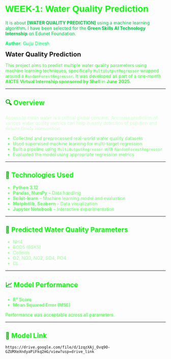 <h1 style="color:#00ff00; font-family:Arial Black, Gadget, sans-serif;">WEEK-1: Water Quality Prediction</h1>

<p style="color:#00cc44;">
It is about <strong>[WATER QUALITY PREDICTION]</strong> using a machine learning algorithm.  
I have been selected for the <strong>Green Skills AI Technology Internship</strong> on Edunet Foundation.  
</p>

<p style="color:#00ff66;"><strong>Author</strong>: Gujju Dinesh</p>

<span style="color🟢; font-size:20px;"><b>Water Quality Prediction </b></span>  

<p style="color:#33ff33;">
This project aims to predict multiple water quality parameters using machine learning techniques, specifically <code>MultiOutputRegressor</code> wrapped around a <code>RandomForestRegressor</code>. It was developed as part of a one-month <strong>AICTE Virtual Internship sponsored by Shell</strong> in <strong>June 2025</strong>.
</p>

---

<h2 style="color:#00aa00;">🔍 <span style="color:#00ff00;">Overview</span></h2>

<p style="color:#ccffcc;">
Access to clean water is a critical global concern. Accurate prediction of various water quality metrics can help in early detection of pollution and ensure timely intervention.  
</p>

<ul style="color:#66ff66;">
  <li>Collected and preprocessed real-world water quality datasets</li>
  <li>Used supervised machine learning for multi-target regression</li>
  <li>Built a pipeline using <code>MultiOutputRegressor</code> with <code>RandomForestRegressor</code></li>
  <li>Evaluated the model using appropriate regression metrics</li>
</ul>

---

<h2 style="color:#00aa00;">🧪 <span style="color:#00ff00;">Technologies Used</span></h2>

<ul style="color:#66ff66;">
  <li><strong>Python 3.12</strong></li>
  <li><strong>Pandas, NumPy</strong> – Data handling</li>
  <li><strong>Scikit-learn</strong> – Machine learning model and evaluation</li>
  <li><strong>Matplotlib, Seaborn</strong> – Data visualization</li>
  <li><strong>Jupyter Notebook</strong> – Interactive experimentation</li>
</ul>

---

<h2 style="color:#00aa00;">🌊 <span style="color:#00ff00;">Predicted Water Quality Parameters</span></h2>

<ul style="color:#99ff99;">
  <li>NH4</li>
  <li>BOD5 (BSK5)</li>
  <li>Colloids</li>
  <li>O2, NO3, NO2, SO4, PO4</li>
  <li>CL</li>
</ul>

---

<h2 style="color:#00aa00;">📈 <span style="color:#00ff00;">Model Performance</span></h2>

<ul style="color:#66ff66;">
  <li><strong>R² Score</strong></li>
  <li><strong>Mean Squared Error (MSE)</strong></li>
</ul>

<p style="color:#33ff33;">Performance was acceptable across all parameters.</p>

---

<h2 style="color:#00aa00;">🔗 <span style="color:#00ff00;">Model Link</span></h2>

```text
https://drive.google.com/file/d/1zqzXAj_Ovq9O-GZUMXeXndyaPiFkq2mG/view?usp=drive_link
